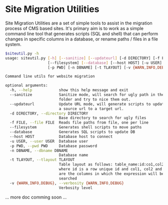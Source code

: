 Site Migration Utilities
========================

Site Migration Utilities are a set of simple tools to assist in the migration process of CMS based sites. It's primary aim is to work as a simple command line tool that generates scripts (SQL and shell) that can perform changes in specific columns in a database, or rename paths / files in a file system.

```sh
$siteutil.py -h
usage: siteutil.py [-h] [--sanitize] [--updateurl] [-d DIRECTORY] [-f FILE]
                   [--filesystem] [--database] [--host HOST] [-u USER]
                   [-p PWD] [-n DBNAME] [-t TLAYOUT] [-v {WARN,INFO,DEBUG}]

Command line utils for website migration

optional arguments:
  -h, --help            show this help message and exit
  --sanitize            Sanitize mode, will search for ugly path in the given
                        folder and try to nice them out.
  --updateurl           Update URL mode, will generate scripts to update from
                        a source url to a target url.
  -d DIRECTORY, --directory DIRECTORY
                        Base directory to search for ugly files
  -f FILE, --file FILE  Reads file paths from file, one per line
  --filesystem          Generates shell scripts to move paths
  --database            Generates SQL scripts to update DB
  --host HOST           Database host to connect
  -u USER, --user USER  Database user
  -p PWD, --pwd PWD     Database password
  -n DBNAME, --dbname DBNAME
                        Database name
  -t TLAYOUT, --tlayout TLAYOUT
                        Table layout as follows: table_name:id:co1,col2,col3
                        where id is a row unique id and col1, col2 and col3
                        are the columns in which the expression will be
                        searched
  -v {WARN,INFO,DEBUG}, --verbosity {WARN,INFO,DEBUG}
                        Verbosity level
```

... more doc comming soon ...
